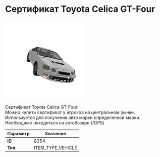 # Сертификат Toyota Celica GT-Four

![Item Image](../img/8354.webp?raw=true)

Сертификат Toyota Celica GT-Four<br>Можно купить сертификат у игроков на центральном рынке.<br>Используется для получения авто марки определенной марки.<br>Необходимо находиться на автобазаре (/GPS)


| Параметр | Значение |
|----------|----------|
| **ID** | 8354 |
| **Тип** | ITEM_TYPE_VEHICLE |

